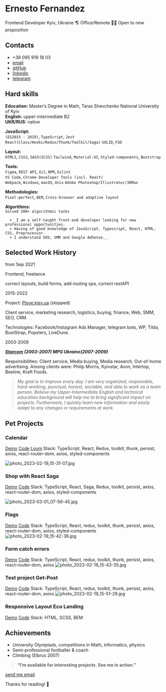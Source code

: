 # Ernesto Fernandez

Frontend Developer
Kyiv, Ukraine 🌎 Office/Remote 👨‍💻 Open to new proposition

## Contacts

   - +38 095 919 18 03
   - [email](mailto:ernesto.fernandez.job@gmail.com)
   - [gitHub](https://github.com/ErnestoFernandezUA)
   - [linkedin](https://www.linkedin.com/in/ernesto-fernandez-15699714a/)
   - [telegram](https://t.me/ernestofernandez)  

## Hard skills

**Education:** Master’s Degree in Math, Taras Shevchenko National University of Kyiv\
**English:** upper-intermediate B2\
**UKR/RUS:** native

**JavaScript:**  
`(ES2015 - 2019)`, `TypeScript`, `Jest`
`React(Class/Hooks/Redux/Thunk/Toolkit/Saga)`
`SOLID`, `FSD`

**Layout:**  
`HTML5`, `CSS3`, `SASS(SCSS)`
`Tailwind`, `Material-UI`, `Styled-components`, `Bootstrap`

**Tools:**  
`Figma`, `REST API`, `Git`, `NPM`, `Eslint`  
`VS Code`, `Chrome Developer Tools (incl. React)`  
`Webpack`, `Windows`, `macOS`, `Unix`
`Adobe Photoshop/Illustrator/3DMax`

**Methodologies:**  
`Pixel-perfect`, `BEM`,
`Cross-browser and adaptive layout`

**Algorithms:**  
`Solved 200+ algorithmic tasks`  
```
  > _I am a self-taught front-end developer looking for new professional opportunities. 
  > Having of good knowledge of JavaScript, Typescript, React, HTML, CSS, Preprocessor. 
  > I understand SEO, SMM and Google AdSense._
```
## Selected Work History

from Sep 2021

Frontend, freelance

correct layouts, build forms, add routing spa, correct restAPI

2015-2022

Project: [Plove.kiev.ua](http://plove.kiev.ua/) (stopped)

Client service, marketing research, logistics, buying, finance, Web, SMM, SEO,
CRM.

Technologies: Facebook/Instagram Ads Manager, telegram bots, WP, Tilda, BootStrap,
Popsters, LiveDune.

2003-2009

***[Starcom](https://publicisgroupe.com.ua/ua/brand/starcom/)  (2003-2007)  MPG Ukraine(2007-2009)***

Responsibilities: Client service, Media buying, Media research, Out-of-home advertising.
Among clients were: Philip Morris, Kyivstar, Avon, Intertop, Beeline, Kraft Foods.


> _My goal is to improve every day. I am very organized, responsible, hard-working, punctual,
> honest, sociable, and able to work as a team person. Believe my Upper-Intermediate English
> and technical education background will help me to bring significant impact on projects.
> Furthermore, I quickly learn new information and easily adapt to any changes or
> requirements at work._


## Pet Projects

### Calendar

   [Demo](https://ernestofernandezua.github.io/react_calendar/)
   [Code](https://github.com/ErnestoFernandezUA/react_calendar)
   [Loom](https://www.loom.com/share/a541611e36c04e469fd4b07c64c8a603)
   Stack: TypeScript, React, Redux, toolkit, thunk, persist, axios, react-router-dom, axios, styled-components

![photo_2023-02-19_15-31-07.jpg](https://s3-us-west-2.amazonaws.com/secure.notion-static.com/1eece9f6-2f0c-4a96-bc34-999c3419b0bd/photo_2023-02-19_15-31-07.jpg)

### Shop with React Saga
[Demo](https://ernestofernandezua.github.io/REACT_KITGLOBAL_TESTING_TASK/)
[Code](https://github.com/ErnestoFernandezUA/REACT_KITGLOBAL_TESTING_TASK)
Stack: TypeScript, React, Saga, Redux, toolkit, persist, axios, react-router-dom, axios, styled-components

![photo_2023-03-01_07-56-45.jpg](https://s3-us-west-2.amazonaws.com/secure.notion-static.com/5c26f170-7ca7-4cc8-ae45-99cfe391a2e9/photo_2023-03-01_07-56-45.jpg)

### Flags

[Demo](https://ernestofernandezua.github.io/spa_react_styled-components/)
[Code](https://github.com/ErnestoFernandezUA/spa_react_styled-components)
Stack: TypeScript, React, redux, toolkit, thunk, persist, axios, react-router-dom, axios, styled-components
![photo_2023-02-19_15-42-36.jpg](https://s3-us-west-2.amazonaws.com/secure.notion-static.com/8fec0216-fc4f-4a38-958a-8652114dbbd7/photo_2023-02-19_15-42-36.jpg)

### Form catch errors

[Demo](https://ernestofernandezua.github.io/react__test-scelty/)
[Code](https://github.com/ErnestoFernandezUA/react__test-scelty)
Stack: TypeScript, React, redux, toolkit, thunk, persist, axios, react-router-dom, axios
![photo_2023-02-19_15-43-35.jpg](https://s3-us-west-2.amazonaws.com/secure.notion-static.com/af15ec86-3240-4cb6-9ea9-ed67ff1a6f64/photo_2023-02-19_15-43-35.jpg)

### Test project Get-Post

[Demo](https://ernestofernandezua.github.io/react_test-project-post-get-token/)
[Code](https://github.com/ErnestoFernandezUA/react_test-project-post-get-token)
Stack: TypeScript, React, redux, toolkit, thunk, persist, axios, react-router-dom, axios
![photo_2023-02-19_15-51-29.jpg](https://s3-us-west-2.amazonaws.com/secure.notion-static.com/fd303d17-9848-4d25-a265-63431355a772/photo_2023-02-19_15-51-29.jpg)

### Responsive Layout Eco Landing
[Demo](https://ernestofernandezua.github.io/eco-landing/)
[Code](https://github.com/ErnestoFernandezUA/eco-landing)
Stack: HTML, SCSS, BEM

##  Achievements
- University Olympiads, competitions in Math, informatics, physics
- Semi-professional footballer & coach
- Climbing (Elbrus 2007)


>**“I’m available for interesting projects. See me in action.”**


[send me email](mailto:ernesto.fernandez.job@gmail.com) 

Thanks for reading! 👋
